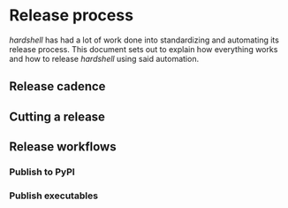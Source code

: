 # Release process

_hardshell_ has had a lot of work done into standardizing and automating its release
process. This document sets out to explain how everything works and how to release
_hardshell_ using said automation.

## Release cadence

## Cutting a release

## Release workflows

### Publish to PyPI

### Publish executables
